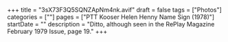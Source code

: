 +++
title = "3sX73F3Q5SQNZApNm4nk.avif"
draft = false
tags = ["Photos"]
categories = [""]
pages = ["PTT Kooser Helen Henny Name Sign (1978)"]
startDate = ""
description = "Ditto, although seen in the RePlay Magazine February 1979 Issue, page 19."
+++
